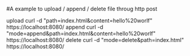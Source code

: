 #A example to upload / append / delete file throug http post

upload
curl -d "path=index.html&content=hello%20worlf" https://localhost:8080/
append
curl -d "mode=append&path=index.html&content=hello%20worlf" https://localhost:8080/
delete
curl -d "mode=delete&path=index.html" https://localhost:8080/